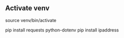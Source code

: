## Activate venv
source venv/bin/activate

pip install requests python-dotenv
pip install ipaddress


